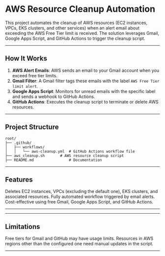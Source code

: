 # **AWS Resource Cleanup Automation**

This project automates the cleanup of AWS resources (EC2 instances, VPCs, EKS clusters, and other services) when an alert email about exceeding the AWS Free Tier limit is received. The solution leverages Gmail, Google Apps Script, and GitHub Actions to trigger the cleanup script.

---

## **How It Works**

1. **AWS Alert Emails**: AWS sends an email to your Gmail account when you exceed free tier limits.
2. **Gmail Filter**: A Gmail filter tags these emails with the label `AWS Free Tier limit alert`.
3. **Google Apps Script**: Monitors for unread emails with the specific label and sends a webhook to GitHub Actions.
4. **GitHub Actions**: Executes the cleanup script to terminate or delete AWS resources.

---

## **Project Structure**

```plaintext
root/
├── .github/
│   ├── workflows/
│   │   └── aws-cleanup.yml  # GitHub Actions workflow file
├── aws_cleanup.sh       # AWS resource cleanup script
├── README.md                # Documentation
```

---

## **Features**

Deletes EC2 instances, VPCs (excluding the default one), EKS clusters, and associated resources.
Fully automated workflow triggered by email alerts.
Cost-effective using free Gmail, Google Apps Script, and GitHub Actions.

---

---

## **Limitations**

Free tiers for Gmail and GitHub may have usage limits.
Resources in AWS regions other than the configured one need manual updates in the script.

---
